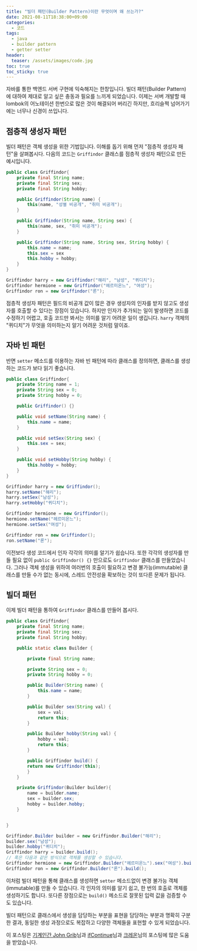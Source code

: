 ```yaml
---
title: "빌더 패턴(Builder Pattern)이란 무엇이며 왜 쓰는가?"
date: 2021-08-11T18:38:00+09:00
categories:
  - 코드
tags:
  - java
  - builder pattern
  - getter setter
header:
  teaser: /assets/images/code.jpg
toc: true
toc_sticky: true
---
```


자바를 통한 백엔드 서버 구현에 익숙해지는 한창입니다. 빌더 패턴(Builder Pattern)에 대하여 제대로 알고 싶은 충동과 필요를 느끼게 되었습니다. 이제는 서버 개발할 때 lombok의 어노테이션 한번으로 많은 것이 해결되어 버리긴 하지만, 흐리슬쩍 넘어가기에는 너무나 신경이 쓰입니다.

## 점층적 생성자 패턴
빌더 패턴은 객체 생성을 위한 기법입니다. 이해를 돕기 위해 먼저 "점층적 생성자 패턴"을 살펴봅시다. 다음의 코드는 `Griffindor` 클래스를 점층적 생성자 패턴으로 만든 예시입니다. 

```java
public class Griffindor{
    private final String name;
    private final String sex;
    private final String hobby;

    public Griffindor(String name) {
        this(name, "성별 비공개", "취미 비공개");
    }

    public Griffindor(String name, String sex) {
        this(name, sex, "취미 비공개");
    }

    public Griffindor(String name, String sex, String hobby) {
        this.name = name;
        this.sex = sex
        this.hobby = hobby;
    }
}

Griffindor harry = new Griffindor("해리", "남성", "퀴디치");
Griffindor hermione = new Griffindor("헤르미온느", "여성");
Griffindor ron = new Griffindor("론");
```
점층적 생성자 패턴은 필드의 비공개 값이 많은 경우 생성자의 인자를 받지 않고도 생성자를 호출할 수 있다는 장점이 있습니다. 하지만 인자가 추가되는 일이 발생하면 코드를 수정하기 어렵고, 호출 코드만 봐서는 의미를 알기 어려운 일이 생깁니다. `harry` 객체의 "퀴디치"가 무엇을 의미하는지 알기 어려운 것처럼 말이죠.

## 자바 빈 패턴
반면 `setter` 메소드를 이용하는 자바 빈 패턴에 따라 클래스를 정의하면, 클래스를 생성하는 코드가 보다 읽기 좋습니다. 

```java
public class Griffindor{
    private String name = 1;
    private String sex = 0;
    private String hobby = 0;

    public Griffindor() {}

    public void setName(String name) {
        this.name = name;
    }

    public void setSex(String sex) {
        this.sex = sex;
    }

    public void setHobby(String hobby) {
        this.hobby = hobby;
    }
}

Griffindor harry = new Griffindor();
harry.setName("해리");
harry.setSex("남성");
harry.setHobby("퀴디치");

Griffindor hermione = new Griffindor();
hermione.setName("헤르미온느");
hermione.setSex("여성");

Griffindor ron = new Griffindor();
ron.setName("론");
```
이전보다 생성 코드에서 인자 각각의 의미를 알기가 쉽습니다. 또한 각각의 생성자를 만들 필요 없이 `public Griffindor() {}` 만으로도 `Griffindor` 클래스를 만들었습니다. 그러나 객체 생성을 위하여 여러번의 호출이 필요하고 변경 불가능(immutable) 클래스를 만들 수가 없는 동시에, 스레드 안전성을 확보하는 것이 또다른 문제가 됩니다.

## 빌더 패턴
이제 빌더 패턴을 통하여 `Griffindor` 클래스를 만들어 봅시다.

```java
public class Griffindor{
    private final String name;
    private final String sex;
    private final String hobby;

    public static class Builder {

        private final String name;

        private String sex = 0;
        private String hobby = 0;

        public Builder(String name) {
            this.name = name;
        }

        public Builder sex(String val) {
            sex = val;
            return this;
        }

        public Builder hobby(String val) {
            hobby = val;
            return this;
        }

        public Griffindor build() {
        return new Griffindor(this);
        }
    }

    private Griffindor(Builder builder){
        name = builder.name;
        sex = builder.sex;
        hobby = builder.hobby;
    }


}

Griffindor.Builder builder = new Griffindor.Builder("해리");
builder.sex("남성");
builder.hobby("퀴디치");
Griffindor harry = builder.build();
// 혹은 다음과 같은 방식으로 객체를 생성할 수 있습니다.
Griffindor hermione = new Griffindor.Builder("헤르미온느").sex("여성").build();
Griffindor ron = new Griffindor.Builder("론").build();
```
이처럼 빌더 패턴을 통해 클래스를 생성하면 `setter` 메소드없이 변경 불가능 객체(immutable)를 만들 수 있습니다. 각 인자의 의미를 알기 쉽고, 한 번의 호출로 객체를 생성하기도 합니다. 또다른 장점으로는 `build()` 메소드로 잘못된 입력 값을 검증할 수도 있습니다.

빌더 패턴으로 클래스에서 생성을 담당하는 부분을 표현을 담당하는 부분과 명확히 구분한 결과, 동일한 생성 과정으로도 복잡하고 다양한 객체들을 표현할 수 있게 되었습니다.

이 포스팅은 [기계인간 John Grib][builder-pattern1]님과 [ifContinue][builder-pattern2]님과 [크레온][builder-pattern3]님의 포스팅에 많은 도움을 받았습니다.

[builder-pattern1]: https://johngrib.github.io/wiki/builder-pattern/
[builder-pattern2]: https://ifcontinue.tistory.com/7
[builder-pattern3]: https://creon.tistory.com/333